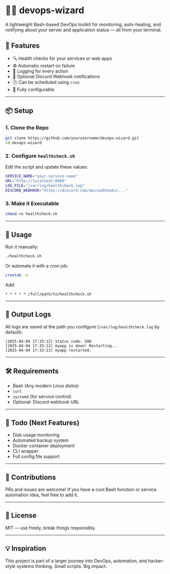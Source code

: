 # 🧙‍♂️ devops-wizard

A lightweight Bash-based DevOps toolkit for monitoring, auto-healing, and notifying about your server and application status — all from your terminal.

## 🚀 Features

- 🔍 Health checks for your services or web apps
- ♻️ Automatic restart on failure
- 📜 Logging for every action
- 🔔 Optional Discord Webhook notifications
- 🕒 Can be scheduled using `cron`
- 🔧 Fully configurable

---

## 📦 Setup

### 1. Clone the Repo

```bash
git clone https://github.com/yourusername/devops-wizard.git
cd devops-wizard
```

### 2. Configure `healthcheck.sh`

Edit the script and update these values:

```bash
SERVICE_NAME="your-service-name"
URL="http://localhost:8000"
LOG_FILE="/var/log/healthcheck.log"
DISCORD_WEBHOOK="https://discord.com/api/webhooks/..."
```

### 3. Make it Executable

```bash
chmod +x healthcheck.sh
```

---

## 🧪 Usage

Run it manually:

```bash
./healthcheck.sh
```

Or automate it with a cron job:

```bash
crontab -e
```

Add:

```
* * * * * /full/path/to/healthcheck.sh
```

---

## 📄 Output Logs

All logs are saved at the path you configure (`/var/log/healthcheck.log` by default):

```
[2025-04-04 17:33:12] Status code: 500
[2025-04-04 17:33:12] myapp is down! Restarting...
[2025-04-04 17:33:13] myapp restarted.
```

---

## 🛠️ Requirements

- Bash (Any modern Linux distro)
- `curl`
- `systemd` (for service control)
- Optional: Discord webhook URL

---

## 📌 Todo (Next Features)

- Disk usage monitoring
- Automated backup system
- Docker container deployment
- CLI wrapper
- Full config file support

---

## 🙌 Contributions

PRs and issues are welcome! If you have a cool Bash function or service automation idea, feel free to add it.

---

## 📜 License

MIT — use freely, break things responsibly.

---

## 💡 Inspiration

This project is part of a larger journey into DevOps, automation, and hacker-style systems thinking. Small scripts. Big impact.


